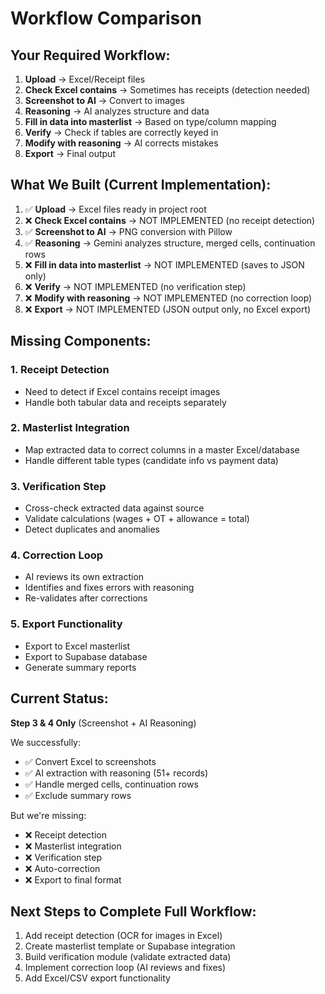 # Workflow Comparison

## Your Required Workflow:
1. **Upload** → Excel/Receipt files
2. **Check Excel contains** → Sometimes has receipts (detection needed)
3. **Screenshot to AI** → Convert to images
4. **Reasoning** → AI analyzes structure and data
5. **Fill in data into masterlist** → Based on type/column mapping
6. **Verify** → Check if tables are correctly keyed in
7. **Modify with reasoning** → AI corrects mistakes
8. **Export** → Final output

## What We Built (Current Implementation):
1. ✅ **Upload** → Excel files ready in project root
2. ❌ **Check Excel contains** → NOT IMPLEMENTED (no receipt detection)
3. ✅ **Screenshot to AI** → PNG conversion with Pillow
4. ✅ **Reasoning** → Gemini analyzes structure, merged cells, continuation rows
5. ❌ **Fill in data into masterlist** → NOT IMPLEMENTED (saves to JSON only)
6. ❌ **Verify** → NOT IMPLEMENTED (no verification step)
7. ❌ **Modify with reasoning** → NOT IMPLEMENTED (no correction loop)
8. ❌ **Export** → NOT IMPLEMENTED (JSON output only, no Excel export)

## Missing Components:

### 1. Receipt Detection
- Need to detect if Excel contains receipt images
- Handle both tabular data and receipts separately

### 2. Masterlist Integration
- Map extracted data to correct columns in a master Excel/database
- Handle different table types (candidate info vs payment data)

### 3. Verification Step
- Cross-check extracted data against source
- Validate calculations (wages + OT + allowance = total)
- Detect duplicates and anomalies

### 4. Correction Loop
- AI reviews its own extraction
- Identifies and fixes errors with reasoning
- Re-validates after corrections

### 5. Export Functionality
- Export to Excel masterlist
- Export to Supabase database
- Generate summary reports

## Current Status:
**Step 3 & 4 Only** (Screenshot + AI Reasoning)

We successfully:
- ✅ Convert Excel to screenshots
- ✅ AI extraction with reasoning (51+ records)
- ✅ Handle merged cells, continuation rows
- ✅ Exclude summary rows

But we're missing:
- ❌ Receipt detection
- ❌ Masterlist integration
- ❌ Verification step
- ❌ Auto-correction
- ❌ Export to final format

## Next Steps to Complete Full Workflow:

1. Add receipt detection (OCR for images in Excel)
2. Create masterlist template or Supabase integration
3. Build verification module (validate extracted data)
4. Implement correction loop (AI reviews and fixes)
5. Add Excel/CSV export functionality
